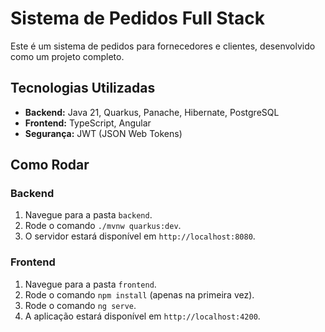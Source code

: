 # Sistema de Pedidos Full Stack

Este é um sistema de pedidos para fornecedores e clientes, desenvolvido como um projeto completo.

## Tecnologias Utilizadas

* **Backend:** Java 21, Quarkus, Panache, Hibernate, PostgreSQL
* **Frontend:** TypeScript, Angular
* **Segurança:** JWT (JSON Web Tokens)

## Como Rodar

### Backend
1. Navegue para a pasta `backend`.
2. Rode o comando `./mvnw quarkus:dev`.
3. O servidor estará disponível em `http://localhost:8080`.

### Frontend
1. Navegue para a pasta `frontend`.
2. Rode o comando `npm install` (apenas na primeira vez).
3. Rode o comando `ng serve`.
4. A aplicação estará disponível em `http://localhost:4200`.